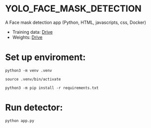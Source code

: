 # YOLO_FACE_MASK_DETECTION
A Face mask detection app (Python, HTML, javascripts, css, Docker)

- Training data: [Drive](https://drive.google.com/file/d/11LYQVKDNQMW8014mJxVBq745Bq1OqbWc/view?usp=drive_link)
- Weights: [Drive](https://drive.google.com/file/d/1-jZp2jSDOFhtVMQ2-NPS3yyMhV7nxT5L/view?usp=sharing)
# Set up enviroment:
`python3 -m venv .venv`

`source .venv/bin/activate`

`python3 -m pip install -r requirements.txt`

# Run detector:
`python app.py`
